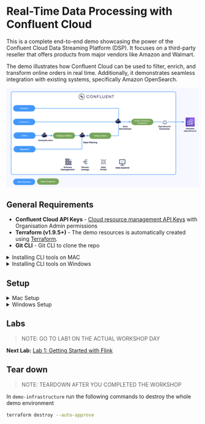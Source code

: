 # Real-Time Data Processing with Confluent Cloud

This is a complete end-to-end demo showcasing the power of the Confluent Cloud Data Streaming Platform (DSP). It focuses on a third-party reseller that offers products from major vendors like Amazon and Walmart.

The demo illustrates how Confluent Cloud can be used to filter, enrich, and transform online orders in real time. Additionally, it demonstrates seamless integration with existing systems, specifically Amazon OpenSearch.

![image](flink-getting-started/img/hld.png)

## General Requirements

* **Confluent Cloud API Keys** - [Cloud resource management API Keys](https://docs.confluent.io/cloud/current/security/authenticate/workload-identities/service-accounts/api-keys/overview.html#resource-scopes) with Organisation Admin permissions
* **Terraform (v1.9.5+)** - The demo resources is automatically created using [Terraform](https://www.terraform.io).
* **Git CLI** - Git CLI to clone the repo 

<details>
<summary>Installing CLI tools on MAC</summary>

Install `git` and `terraform` by running:

```bash
brew install git terraform
```


</details>


<details>
<summary>Installing CLI tools on Windows</summary>

Install `git` and `terraform` by running:

```powershell
winget install --id Git.Git -e
winget install --id Hashicorp.Terraform -e
```

</details> 


## Setup

<details>
<summary>Mac Setup</summary>

First, clone the repo and change directory to `demo-infrastructure`

```bash
git clone https://github.com/AhmedsZamzam/getting-started-flink-cc.git
cd getting-started-flink-cc/demo-infrastructure
```

Open the `terraform.tfvars` file for editing. 

```
open -a TextEdit terraform.tfvars
```

Replace the placeholders with your own API keys and name. For example, if your `confluent_cloud_api_key` is `ABCDEFG`, your c`onfluent_cloud_api_secret` is `123456789ABDCEFGHLJKLMNOP=7-23`, and your name is `Kevin`, your file should look like this:
```
confluent_cloud_api_key = "ABCDEFG"
confluent_cloud_api_secret = "123456789ABDCEFGHLJKLMNOP=7-23"
prefix = "kevin"
```

In `demo-infrastructure` run the following commands to set up the whole demo environment

```bash
terraform init
terraform apply --auto-approve
```

</details>

<details>
<summary>Windows Setup</summary>

First, clone the repo and change directory to `demo-infrastructure`

```bash
git clone https://github.com/AhmedsZamzam/getting-started-flink-cc.git
cd getting-started-flink-cc\demo-infrastructure
```

Open the `terraform.tfvars` file for editing. 

```
start terraform.tfvars
```

Replace the placeholders with your own API keys and name. For example, if your `confluent_cloud_api_key` is `ABCDEFG`, your c`onfluent_cloud_api_secret` is `123456789ABDCEFGHLJKLMNOP=7-23`, and your name is `Kevin`, your file should look like this:

```
confluent_cloud_api_key = "ABCDEFG"
confluent_cloud_api_secret = "123456789ABDCEFGHLJKLMNOP=7-23"
prefix = "kevin"
```

In `demo-infrastructure` run the following commands to set up the whole demo environment

```bash
terraform init
terraform apply --auto-approve
```

</details>

## Labs

> NOTE: GO TO LAB1 ON THE ACTUAL WORKSHOP DAY

**Next Lab:** [Lab 1: Getting Started with Flink](./flink-getting-started/lab1.md)



## Tear down

> NOTE: TEARDOWN AFTER YOU COMPLETED THE WORKSHOP

In `demo-infrastructure` run the following commands to destroy the whole demo environment

```bash
terraform destroy --auto-approve
```
